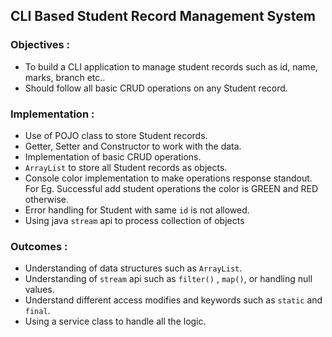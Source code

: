 ## CLI Based Student Record Management System

### Objectives :

- To build a CLI application to manage student records such as id, name, marks, branch etc..
- Should follow all basic CRUD operations on any Student record.

### Implementation :

- Use of POJO class to store Student records.
- Getter, Setter and Constructor to work with the data.
- Implementation of basic CRUD operations.
- `ArrayList` to store all Student records as objects.
- Console color implementation to make operations response standout. For Eg. Successful add student operations the color is GREEN and RED otherwise.
- Error handling for Student with same `id` is not allowed.
- Using java `stream` api to process collection of objects

### Outcomes :

- Understanding of data structures such as `ArrayList`. 
- Understanding of `stream` api such as `filter()` , `map()`, or handling null values.
- Understand different access modifies and keywords such as `static` and `final`.  
- Using a service class to handle all the logic.